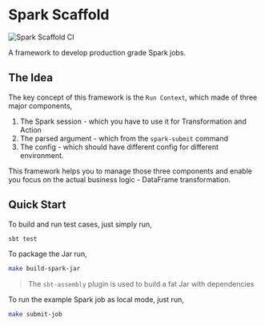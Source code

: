 # Spark Scaffold

![Spark Scaffold CI](https://github.com/zhongdai/spark-scaffold/workflows/Spark%20Scaffold%20CI/badge.svg?branch=master)

A framework to develop production grade Spark jobs.

## The Idea

The key concept of this framework is the `Run Context`, which made of three major components,

1. The Spark session - which you have to use it for Transformation and Action
2. The parsed argument - which from the `spark-submit` command
3. The config - which should have different config for different environment.

This framework helps you to manage those three components and enable you focus on the actual business logic - DataFrame
transformation. 

## Quick Start

To build and run test cases, just simply run,

```bash
sbt test
```

To package the Jar run,
```bash
make build-spark-jar
```

> The `sbt-assembly` plugin is used to build a fat Jar with dependencies

To run the example Spark job as local mode, just run,
```bash
make submit-job
```

